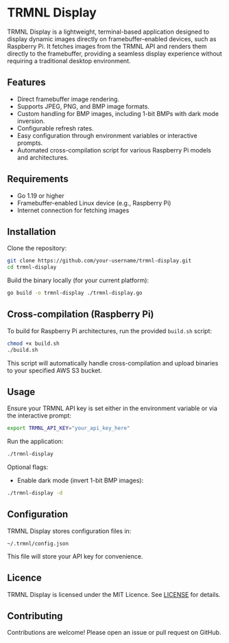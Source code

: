 # TRMNL Display

TRMNL Display is a lightweight, terminal-based application designed to display dynamic images directly on framebuffer-enabled devices, such as Raspberry Pi. It fetches images from the TRMNL API and renders them directly to the framebuffer, providing a seamless display experience without requiring a traditional desktop environment.

## Features

- Direct framebuffer image rendering.
- Supports JPEG, PNG, and BMP image formats.
- Custom handling for BMP images, including 1-bit BMPs with dark mode inversion.
- Configurable refresh rates.
- Easy configuration through environment variables or interactive prompts.
- Automated cross-compilation script for various Raspberry Pi models and architectures.

## Requirements

- Go 1.19 or higher
- Framebuffer-enabled Linux device (e.g., Raspberry Pi)
- Internet connection for fetching images

## Installation

Clone the repository:

```bash
git clone https://github.com/your-username/trmnl-display.git
cd trmnl-display
```

Build the binary locally (for your current platform):

```bash
go build -o trmnl-display ./trmnl-display.go
```

## Cross-compilation (Raspberry Pi)

To build for Raspberry Pi architectures, run the provided `build.sh` script:

```bash
chmod +x build.sh
./build.sh
```

This script will automatically handle cross-compilation and upload binaries to your specified AWS S3 bucket.

## Usage

Ensure your TRMNL API key is set either in the environment variable or via the interactive prompt:

```bash
export TRMNL_API_KEY="your_api_key_here"
```

Run the application:

```bash
./trmnl-display
```

Optional flags:

- Enable dark mode (invert 1-bit BMP images):

```bash
./trmnl-display -d
```

## Configuration

TRMNL Display stores configuration files in:

```
~/.trmnl/config.json
```

This file will store your API key for convenience.

## Licence

TRMNL Display is licensed under the MIT Licence. See [LICENSE](./LICENSE) for details.

## Contributing

Contributions are welcome! Please open an issue or pull request on GitHub.
